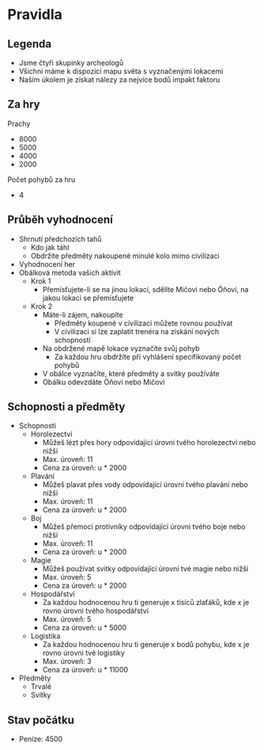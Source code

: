 # Pravidla

## Legenda

* Jsme čtyři skupinky archeologů
* Všichni máme k dispozici mapu světa s vyznačenými lokacemi
* Naším úkolem je získat nálezy za nejvíce bodů impakt faktoru

## Za hry

Prachy

* 8000
* 5000
* 4000
* 2000

Počet pohybů za hru

* 4

## Průběh vyhodnocení

* Shrnutí předchozích tahů
  * Kdo jak táhl
  * Obdržíte předměty nakoupené minulé kolo mimo civilizaci
* Vyhodnocení her
* Obálková metoda vašich aktivit
  * Krok 1
    * Přemísťujete-li se na jinou lokaci, sdělíte Mičovi nebo Óňovi,
      na jakou lokaci se přemísťujete
  * Krok 2
    * Máte-li zájem, nakoupíte
      * Předměty koupené v civilizaci můžete rovnou používat
      * V civilizaci si lze zaplatit trenéra na získání nových schopností
    * Na obdržené mapě lokace vyznačíte svůj pohyb
      * Za každou hru obdržíte při vyhlášení specifikovaný počet pohybů
    * V obálce vyznačíte, které předměty a svitky používáte
    * Obálku odevzdáte Óňovi nebo Mičovi

## Schopnosti a předměty

* Schopnosti
  * Horolezectví
    * Můžeš lézt přes hory odpovídající úrovni tvého horolezectví nebo nižší
    * Max. úroveň: 11
    * Cena za úroveň: u * 2000
  * Plavání
    * Můžeš plavat přes vody odpovídající úrovni tvého plavání nebo nižší
    * Max. úroveň: 11
    * Cena za úroveň: u * 2000
  * Boj
    * Můžeš přemoci protivníky odpovídající úrovni tvého boje nebo nižší
    * Max. úroveň: 11
    * Cena za úroveň: u * 2000
  * Magie
    * Můžeš používat svitky odpovídající úrovní tvé magie nebo nižší
    * Max. úroveň: 5
    * Cena za úroveň: u * 2000
  * Hospodářství
    * Za každou hodnocenou hru ti generuje x tisíců zlaťáků, kde x je rovno úrovni tvého hospodářství
    * Max. úroveň: 5
    * Cena za úroveň: u * 5000
  * Logistika
    * Za každou hodnocenou hru ti generuje x bodů pohybu, kde x je rovno úrovni tvé logistiky
    * Max. úroveň: 3
    * Cena za úroveň: u * 11000
* Předměty
  * Trvalé
  * Svitky

## Stav počátku

* Peníze: 4500
